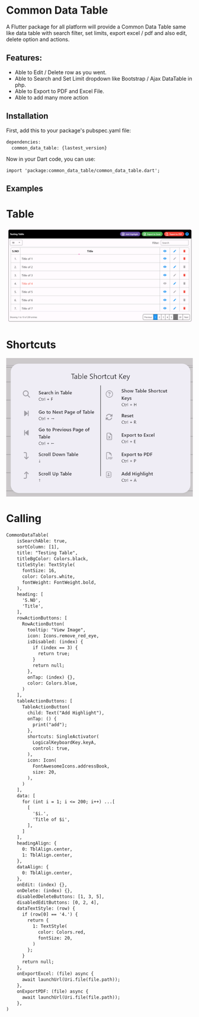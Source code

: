 # Common Data Table

A Flutter package for all platform will provide a Common Data Table same like data table with search filter, set limits, export excel / pdf and also edit, delete option and  actions.

## Features:

* Able to Edit / Delete row as you went.
* Able to Search and Set Limit dropdown like Bootstrap / Ajax DataTable in php.
* Able to Export to PDF and Excel File.
* Able to add many more action


## Installation

First, add this to your package's pubspec.yaml file:
```
dependencies:
  common_data_table: {lastest_version}
```

Now in your Dart code, you can use:
```
import 'package:common_data_table/common_data_table.dart';
```
 
## Examples
# Table
![img.png](img.png)

# Shortcuts
![img_1.png](img_1.png)

# Calling
```
CommonDataTable(
    isSearchAble: true,
    sortColumn: [1],
    title: "Testing Table",
    titleBgColor: Colors.black,
    titleStyle: TextStyle(
      fontSize: 16,
      color: Colors.white,
      fontWeight: FontWeight.bold,
    ),
    heading: [
      'S.NO',
      'Title',
    ],
    rowActionButtons: [
      RowActionButton(
        tooltip: "View Image",
        icon: Icons.remove_red_eye,
        isDisabled: (index) {
          if (index == 3) {
            return true;
          }
          return null;
        },
        onTap: (index) {},
        color: Colors.blue,
      )
    ],
    tableActionButtons: [
      TableActionButton(
        child: Text("Add Highlight"),
        onTap: () {
          print("add");
        },
        shortcuts: SingleActivator(
          LogicalKeyboardKey.keyA,
          control: true,
        ),
        icon: Icon(
          FontAwesomeIcons.addressBook,
          size: 20,
        ),
      )
    ],
    data: [
      for (int i = 1; i <= 200; i++) ...[
        [
          '$i.',
          'Title of $i',
        ],
      ]
    ],
    headingAlign: {
      0: TblAlign.center,
      1: TblAlign.center,
    },
    dataAlign: {
      0: TblAlign.center,
    },
    onEdit: (index) {},
    onDelete: (index) {},
    disabledDeleteButtons: [1, 3, 5],
    disabledEditButtons: [0, 2, 4],
    dataTextStyle: (row) {
      if (row[0] == '4.') {
        return {
          1: TextStyle(
            color: Colors.red,
            fontSize: 20,
          )
        };
      }
      return null;
    },
    onExportExcel: (file) async {
      await launchUrl(Uri.file(file.path));
    },
    onExportPDF: (file) async {
      await launchUrl(Uri.file(file.path));
    },
)
```